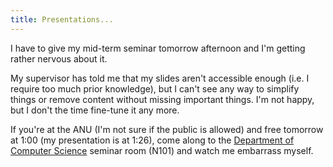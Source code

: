 ```yaml
---
title: Presentations...
---
```

I have to give my mid-term seminar tomorrow afternoon and I'm getting rather nervous about it.

My supervisor has told me that my slides aren't accessible enough (i.e. I require too much prior knowledge), but I can't see any way to simplify things or remove content without missing important things. I'm not happy, but I don't the time fine-tune it any more.

If you're at the ANU (I'm not sure if the public is allowed) and free tomorrow at 1:00 (my presentation is at 1:26), come along to the <a href="http://campusmap.anu.edu.au/displaybldg.asp?no=108">Department of Computer Science</a> seminar room (N101) and watch me embarrass myself.
